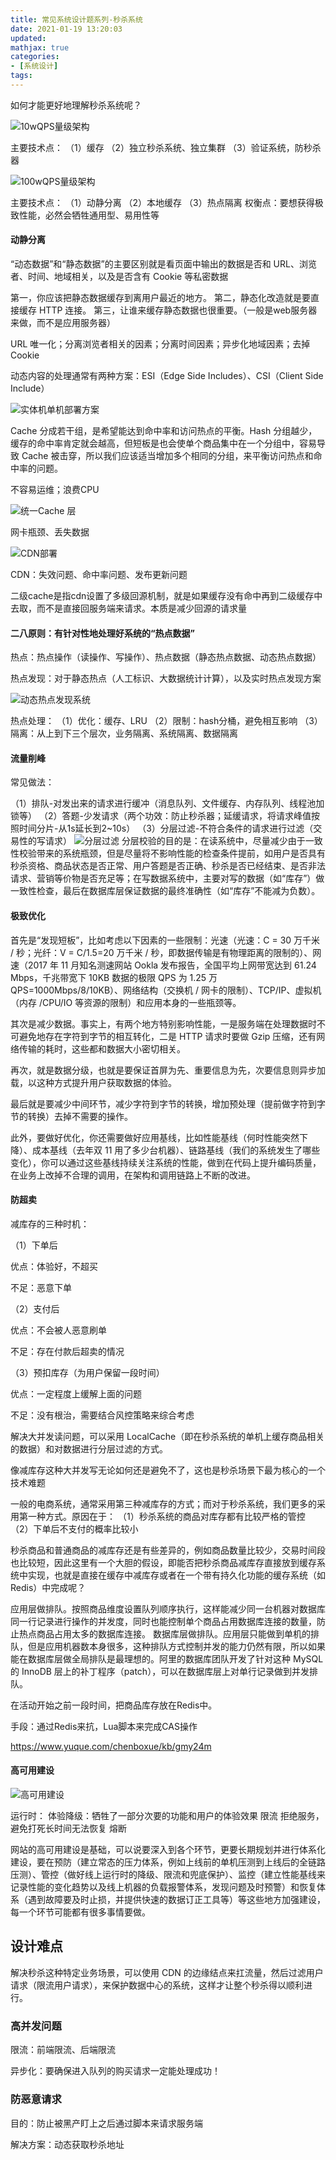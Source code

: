 ```yaml
---
title: 常见系统设计题系列-秒杀系统
date: 2021-01-19 13:20:03
updated:
mathjax: true
categories:
- [系统设计]
tags: 
---
```


如何才能更好地理解秒杀系统呢？

![10wQPS量级架构](http://cdn.b5mang.com/2021319231635.png)

主要技术点：
（1）缓存
（2）独立秒杀系统、独立集群
（3）验证系统，防秒杀器

![100wQPS量级架构](http://cdn.b5mang.com/2021319231913.png)

主要技术点：
（1）动静分离
（2）本地缓存
（3）热点隔离
权衡点：要想获得极致性能，必然会牺牲通用型、易用性等

#### 动静分离

“动态数据”和“静态数据”的主要区别就是看页面中输出的数据是否和 URL、浏览者、时间、地域相关，以及是否含有 Cookie 等私密数据

第一，你应该把静态数据缓存到离用户最近的地方。
第二，静态化改造就是要直接缓存 HTTP 连接。
第三，让谁来缓存静态数据也很重要。（一般是web服务器来做，而不是应用服务器）

URL 唯一化；分离浏览者相关的因素；分离时间因素；异步化地域因素；去掉 Cookie

动态内容的处理通常有两种方案：ESI（Edge Side Includes）、CSI（Client Side Include）

![实体机单机部署方案](http://cdn.b5mang.com/2021319233932.png)

Cache 分成若干组，是希望能达到命中率和访问热点的平衡。Hash 分组越少，缓存的命中率肯定就会越高，但短板是也会使单个商品集中在一个分组中，容易导致 Cache 被击穿，所以我们应该适当增加多个相同的分组，来平衡访问热点和命中率的问题。

不容易运维；浪费CPU

![统一Cache 层](http://cdn.b5mang.com/2021319234014.png)

网卡瓶颈、丢失数据

![CDN部署](http://cdn.b5mang.com/2021319234237.png)

CDN：失效问题、命中率问题、发布更新问题

二级cache是指cdn设置了多级回源机制，就是如果缓存没有命中再到二级缓存中去取，而不是直接回服务端来请求。本质是减少回源的请求量

#### 二八原则：有针对性地处理好系统的“热点数据”

热点：热点操作（读操作、写操作）、热点数据（静态热点数据、动态热点数据）

热点发现：对于静态热点（人工标识、大数据统计计算），以及实时热点发现方案

![动态热点发现系统](http://cdn.b5mang.com/2021319235220.png)

热点处理：
（1）优化：缓存、LRU
（2）限制：hash分桶，避免相互影响
（3）隔离：从上到下三个层次，业务隔离、系统隔离、数据隔离

#### 流量削峰

常见做法：

（1）排队-对发出来的请求进行缓冲（消息队列、文件缓存、内存队列、线程池加锁等）
（2）答题-少发请求（两个功效：防止秒杀器；延缓请求，将请求峰值按照时间分片-从1s延长到2~10s）
（3）分层过滤-不符合条件的请求进行过滤（交易性的写请求）
![分层过滤](http://cdn.b5mang.com/20213200139.png)
分层校验的目的是：在读系统中，尽量减少由于一致性校验带来的系统瓶颈，但是尽量将不影响性能的检查条件提前，如用户是否具有秒杀资格、商品状态是否正常、用户答题是否正确、秒杀是否已经结束、是否非法请求、营销等价物是否充足等；在写数据系统中，主要对写的数据（如“库存”）做一致性检查，最后在数据库层保证数据的最终准确性（如“库存”不能减为负数）。

#### 极致优化

首先是“发现短板”，比如考虑以下因素的一些限制：光速（光速：C = 30 万千米 / 秒；光纤：V = C/1.5=20 万千米 / 秒，即数据传输是有物理距离的限制的）、网速（2017 年 11 月知名测速网站 Ookla 发布报告，全国平均上网带宽达到 61.24 Mbps，千兆带宽下 10KB 数据的极限 QPS 为 1.25 万 QPS=1000Mbps/8/10KB）、网络结构（交换机 / 网卡的限制）、TCP/IP、虚拟机（内存 /CPU/IO 等资源的限制）和应用本身的一些瓶颈等。

其次是减少数据。事实上，有两个地方特别影响性能，一是服务端在处理数据时不可避免地存在字符到字节的相互转化，二是 HTTP 请求时要做 Gzip 压缩，还有网络传输的耗时，这些都和数据大小密切相关。

再次，就是数据分级，也就是要保证首屏为先、重要信息为先，次要信息则异步加载，以这种方式提升用户获取数据的体验。

最后就是要减少中间环节，减少字符到字节的转换，增加预处理（提前做字符到字节的转换）去掉不需要的操作。

此外，要做好优化，你还需要做好应用基线，比如性能基线（何时性能突然下降）、成本基线（去年双 11 用了多少台机器）、链路基线（我们的系统发生了哪些变化），你可以通过这些基线持续关注系统的性能，做到在代码上提升编码质量，在业务上改掉不合理的调用，在架构和调用链路上不断的改进。

#### 防超卖

减库存的三种时机：

（1）下单后

优点：体验好，不超买

不足：恶意下单

（2）支付后

优点：不会被人恶意刷单

不足：存在付款后超卖的情况

（3）预扣库存（为用户保留一段时间）

优点：一定程度上缓解上面的问题

不足：没有根治，需要结合风控策略来综合考虑

解决大并发读问题，可以采用 LocalCache（即在秒杀系统的单机上缓存商品相关的数据）和对数据进行分层过滤的方式。

像减库存这种大并发写无论如何还是避免不了，这也是秒杀场景下最为核心的一个技术难题

一般的电商系统，通常采用第三种减库存的方式；而对于秒杀系统，我们更多的采用第一种方式。原因在于：
（1）秒杀系统的商品对库存都有比较严格的管控
（2）下单后不支付的概率比较小

秒杀商品和普通商品的减库存还是有些差异的，例如商品数量比较少，交易时间段也比较短，因此这里有一个大胆的假设，即能否把秒杀商品减库存直接放到缓存系统中实现，也就是直接在缓存中减库存或者在一个带有持久化功能的缓存系统（如 Redis）中完成呢？

应用层做排队。按照商品维度设置队列顺序执行，这样能减少同一台机器对数据库同一行记录进行操作的并发度，同时也能控制单个商品占用数据库连接的数量，防止热点商品占用太多的数据库连接。
数据库层做排队。应用层只能做到单机的排队，但是应用机器数本身很多，这种排队方式控制并发的能力仍然有限，所以如果能在数据库层做全局排队是最理想的。阿里的数据库团队开发了针对这种 MySQL 的 InnoDB 层上的补丁程序（patch），可以在数据库层上对单行记录做到并发排队。

在活动开始之前一段时间，把商品库存放在Redis中。

手段：通过Redis来抗，Lua脚本来完成CAS操作

https://www.yuque.com/chenboxue/kb/gmy24m

#### 高可用建设

![高可用建设](http://cdn.b5mang.com/202132003655.png)

运行时：
体验降级：牺牲了一部分次要的功能和用户的体验效果
限流
拒绝服务，避免打死长时间无法恢复
熔断

网站的高可用建设是基础，可以说要深入到各个环节，更要长期规划并进行体系化建设，要在预防（建立常态的压力体系，例如上线前的单机压测到上线后的全链路压测）、管控（做好线上运行时的降级、限流和兜底保护）、监控（建立性能基线来记录性能的变化趋势以及线上机器的负载报警体系，发现问题及时预警）和恢复体系（遇到故障要及时止损，并提供快速的数据订正工具等）等这些地方加强建设，每一个环节可能都有很多事情要做。

## 设计难点

解决秒杀这种特定业务场景，可以使用 CDN 的边缘结点来扛流量，然后过滤用户请求（限流用户请求），来保护数据中心的系统，这样才让整个秒杀得以顺利进行。

<!-- more -->

### 高并发问题

限流：前端限流、后端限流

异步化：要确保进入队列的购买请求一定能处理成功！

### 防恶意请求

目的：防止被黑产盯上之后通过脚本来请求服务端

解决方案：动态获取秒杀地址



